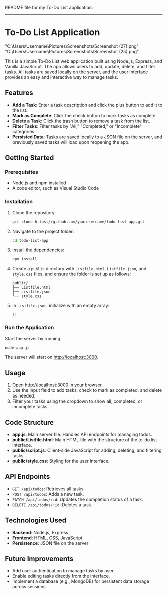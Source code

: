 README file for my To-Do List application:

---

# To-Do List Application

"C:\Users\Username\Pictures\Screenshots\Screenshot (27).png"
"C:\Users\Username\Pictures\Screenshots\Screenshot (25).png"



This is a simple To-Do List web application built using Node.js, Express, and Vanilla JavaScript. The app allows users to add, update, delete, and filter tasks. All tasks are saved locally on the server, and the user interface provides an easy and interactive way to manage tasks.

## Features

- **Add a Task**: Enter a task description and click the plus button to add it to the list.
- **Mark as Complete**: Click the check button to mark tasks as complete.
- **Delete a Task**: Click the trash button to remove a task from the list.
- **Filter Tasks**: Filter tasks by "All," "Completed," or "Incomplete" categories.
- **Persisted Data**: Tasks are saved locally to a JSON file on the server, and previously saved tasks will load upon reopening the app.

## Getting Started

### Prerequisites

- Node.js and npm installed
- A code editor, such as Visual Studio Code

### Installation

1. Clone the repository:

   ```bash
   git clone https://github.com/yourusername/todo-list-app.git
   ```

2. Navigate to the project folder:

   ```bash
   cd todo-list-app
   ```

3. Install the dependencies:

   ```bash
   npm install
   ```

4. Create a `public` directory with `Listfile.html`, `Listfile.json`, and `style.css` files, and ensure the folder is set up as follows:

   ```
   public/
   ├── Listfile.html
   ├── Listfile.json
   └── style.css
   ```

5. In `Listfile.json`, initialize with an empty array:

   ```json
   []
   ```

### Run the Application

Start the server by running:

```bash
node app.js
```

The server will start on [http://localhost:3000](http://localhost:3000).

## Usage

1. Open [http://localhost:3000](http://localhost:3000) in your browser.
2. Use the input field to add tasks, check to mark as completed, and delete as needed.
3. Filter your tasks using the dropdown to show all, completed, or incomplete tasks.

## Code Structure

- **app.js**: Main server file. Handles API endpoints for managing todos.
- **public/Listfile.html**: Main HTML file with the structure of the to-do list interface.
- **public/script.js**: Client-side JavaScript for adding, deleting, and filtering tasks.
- **public/style.css**: Styling for the user interface.

## API Endpoints

- `GET /api/todos`: Retrieves all tasks.
- `POST /api/todos`: Adds a new task.
- `PATCH /api/todos/:id`: Updates the completion status of a task.
- `DELETE /api/todos/:id`: Deletes a task.

## Technologies Used

- **Backend**: Node.js, Express
- **Frontend**: HTML, CSS, JavaScript
- **Persistence**: JSON file on the server

## Future Improvements

- Add user authentication to manage tasks by user.
- Enable editing tasks directly from the interface.
- Implement a database (e.g., MongoDB) for persistent data storage across sessions.
